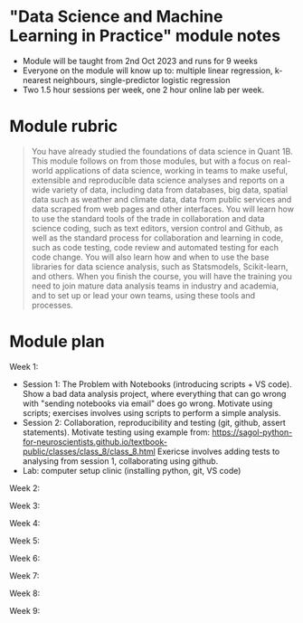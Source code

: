 # "Data Science and Machine Learning in Practice" module notes
* Module will be taught from 2nd Oct 2023 and runs for 9 weeks
* Everyone  on the module will know up to: multiple linear regression, 
k-nearest neighbours, single-predictor logistic regression
* Two 1.5 hour sessions per week, one 2 hour online lab per week.

# Module rubric

> You have already studied the foundations of data science in Quant 1B.
> This module follows on from those modules, but with a focus on real-world 
> applications of data science, working in teams to make useful, extensible and 
> reproducible data science analyses and reports on a wide variety of data, 
> including data from databases, big data, spatial data such as weather and 
> climate data, data from public services and data scraped from web pages and 
> other interfaces.  You will learn how to use the standard tools of the trade in
> collaboration and data science coding, such as text editors, version control 
> and Github, as well as the standard process for collaboration and learning in 
> code, such as code testing, code review and automated testing for each code 
> change.  You will also learn how and when to use the base libraries for data 
> science analysis, such as Statsmodels, Scikit-learn, and others.  When you 
> finish the course, you will have the training you need to join mature data
> analysis teams in industry and academia, and to set up or lead your own teams,
> using these tools and processes.

# Module plan

Week 1:
* Session 1: The Problem with Notebooks (introducing scripts + VS code).
  Show a bad data analysis project, where everything that can go wrong with
  "sending notebooks via email" does go wrong. Motivate using scripts; exercises
  involves using scripts to perform a simple analysis. 
* Session 2: Collaboration, reproducibility and testing (git, github, assert
  statements). Motivate testing using example from: 
  https://sagol-python-for-neuroscientists.github.io/textbook-public/classes/class_8/class_8.html 
  Exericse involves adding tests to analysing from session 1, collaborating 
  using github.
* Lab: computer setup clinic (installing python, git, VS code)

Week 2:

Week 3:

Week 4:

Week 5:

Week 6:

Week 7:

Week 8:

Week 9:
